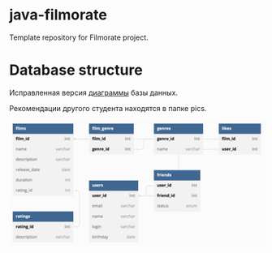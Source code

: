 # java-filmorate
Template repository for Filmorate project.

# Database structure
Исправленная версия [диаграммы](https://dbdiagram.io/d/63629c7fc9abfc61116fdd8a) базы данных.

Рекомендации другого студента находятся в папке pics.

![pic1](./pics/table.png)
